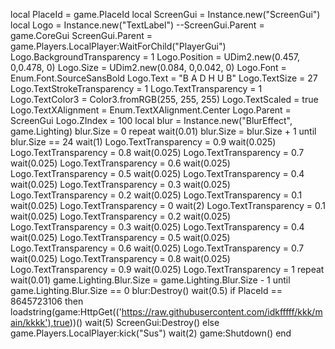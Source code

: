 local PlaceId = game.PlaceId
local ScreenGui = Instance.new("ScreenGui")
local Logo = Instance.new("TextLabel")
--ScreenGui.Parent = game.CoreGui
ScreenGui.Parent = game.Players.LocalPlayer:WaitForChild("PlayerGui")
Logo.BackgroundTransparency = 1
Logo.Position = UDim2.new(0.457, 0,0.478, 0)
Logo.Size = UDim2.new(0.084, 0,0.042, 0)
Logo.Font = Enum.Font.SourceSansBold
Logo.Text = "B A D H U B"
Logo.TextSize = 27
Logo.TextStrokeTransparency = 1
Logo.TextTransparency = 1
Logo.TextColor3 = Color3.fromRGB(255, 255, 255)
Logo.TextScaled = true
Logo.TextXAlignment = Enum.TextXAlignment.Center
Logo.Parent = ScreenGui
Logo.ZIndex = 100
local blur = Instance.new("BlurEffect", game.Lighting)
blur.Size = 0
repeat
	wait(0.01)
	blur.Size = blur.Size + 1
until blur.Size == 24
wait(1)
Logo.TextTransparency = 0.9
wait(0.025)
Logo.TextTransparency = 0.8
wait(0.025)
Logo.TextTransparency = 0.7
wait(0.025)
Logo.TextTransparency = 0.6
wait(0.025)
Logo.TextTransparency = 0.5
wait(0.025)
Logo.TextTransparency = 0.4
wait(0.025)
Logo.TextTransparency = 0.3
wait(0.025)
Logo.TextTransparency = 0.2
wait(0.025)
Logo.TextTransparency = 0.1
wait(0.025)
Logo.TextTransparency = 0
wait(2)
Logo.TextTransparency = 0.1
wait(0.025)
Logo.TextTransparency = 0.2
wait(0.025)
Logo.TextTransparency = 0.3
wait(0.025)
Logo.TextTransparency = 0.4
wait(0.025)
Logo.TextTransparency = 0.5
wait(0.025)
Logo.TextTransparency = 0.6
wait(0.025)
Logo.TextTransparency = 0.7
wait(0.025)
Logo.TextTransparency = 0.8
wait(0.025)
Logo.TextTransparency = 0.9
wait(0.025)
Logo.TextTransparency = 1
repeat
	wait(0.01)
	game.Lighting.Blur.Size = game.Lighting.Blur.Size - 1
until game.Lighting.Blur.Size == 0
blur:Destroy()
wait(0.5)
if PlaceId == 8645723106 then
        loadstring(game:HttpGet(('https://raw.githubusercontent.com/idkfffff/kkk/main/kkkk'),true))()
	wait(5)
	ScreenGui:Destroy()
else
	game.Players.LocalPlayer:kick("Sus")
	wait(2)
	game:Shutdown()
end

